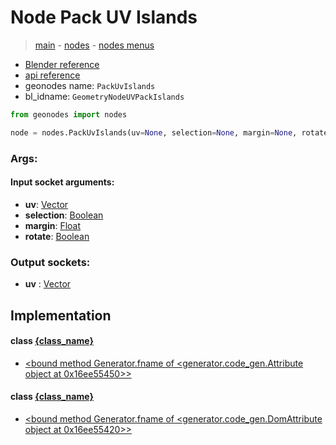 # Node Pack UV Islands

> [main](../structure.md) - [nodes](nodes.md) - [nodes menus](nodes_menus.md)

- [Blender reference](https://docs.blender.org/manual/en/latest/modeling/geometry_nodes/uv/pack_uv_islands.html)
- [api reference](https://docs.blender.org/api/current/bpy.types.GeometryNodeUVPackIslands.html)
- geonodes name: `PackUvIslands`
- bl_idname: `GeometryNodeUVPackIslands`

```python
from geonodes import nodes

node = nodes.PackUvIslands(uv=None, selection=None, margin=None, rotate=None)
```

### Args:

#### Input socket arguments:

- **uv**: [Vector](Vector.md)
- **selection**: [Boolean](Boolean.md)
- **margin**: [Float](Float.md)
- **rotate**: [Boolean](Boolean.md)

### Output sockets:

- **uv** : [Vector](Vector.md)

## Implementation

#### class [{class_name}]({class_name}.md)

 - [<bound method Generator.fname of <generator.code_gen.Attribute object at 0x16ee55450>>](Mesh.md#pack_uv_islands)
#### class [{class_name}]({class_name}.md)

 - [<bound method Generator.fname of <generator.code_gen.DomAttribute object at 0x16ee55420>>](Face.md#pack_uv_islands)
